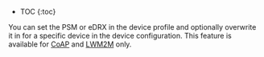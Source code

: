 * TOC
{:toc}

You can set the PSM or eDRX in the device profile and optionally overwrite it in for a specific device in the device configuration. 
This feature is available for [CoAP](/docs/{{docsPrefix}}reference/coap-api/) and [LWM2M](/docs/{{docsPrefix}}reference/lwm2m-api/) only.

